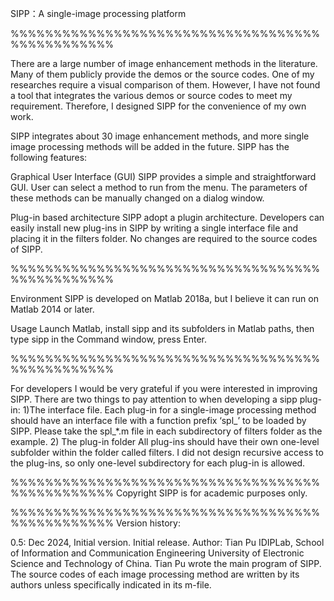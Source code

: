 SIPP：A single-image processing platform

%%%%%%%%%%%%%%%%%%%%%%%%%%%%%%%%%%%%%%%%%%%%%%%%

There are a large number of image enhancement methods in the literature. Many of them publicly provide the demos or the source codes. One of my researches require a visual comparison of them. However, I have not found a tool that integrates the various demos or source codes to meet my requirement. Therefore, I designed SIPP for the convenience of my own work. 

SIPP integrates about 30 image enhancement methods, and more single image processing methods will be added in the future. SIPP has the following features:

Graphical User Interface (GUI)
    SIPP provides a simple and straightforward GUI. User can select a method to run from the menu. The parameters of these methods can be manually changed on a dialog window.

Plug-in based architecture
    SIPP adopt a plugin architecture. Developers can easily install new plug-ins in SIPP by writing a single interface file and placing it in the filters folder. No changes are required to the source codes of SIPP.

%%%%%%%%%%%%%%%%%%%%%%%%%%%%%%%%%%%%%%%%%%%%%%%%

Environment
    SIPP is developed on Matlab 2018a, but I believe it can run on Matlab 2014 or later.

Usage
    Launch Matlab, install sipp and its subfolders in Matlab paths, then type sipp in the Command window, press Enter.

%%%%%%%%%%%%%%%%%%%%%%%%%%%%%%%%%%%%%%%%%%%%%%%%

For developers
    I would be very grateful if you were interested in improving SIPP.
    There are two things to pay attention to when developing a sipp plug-in:
    1)The interface file.
    Each plug-in for a single-image processing method should have an interface file with a function prefix ‘spl_’ to be loaded by SIPP. Please take the spl_*.m file in each subdirectory of filters folder as the example. 
    2) The plug-in folder
    All plug-ins should have their own one-level subfolder within the folder called filters. I did not design recursive access to the plug-ins, so only one-level subdirectory for each plug-in is allowed.

%%%%%%%%%%%%%%%%%%%%%%%%%%%%%%%%%%%%%%%%%%%%%%%% 
Copyright
    SIPP is for academic purposes only. 
    

%%%%%%%%%%%%%%%%%%%%%%%%%%%%%%%%%%%%%%%%%%%%%%%%
Version history:

0.5: Dec 2024, Initial version. Initial release.
     Author: Tian Pu
             IDIPLab, School of Information and Communication Engineering
             University of Electronic Science and Technology of China.
     Tian Pu wrote the main program of SIPP. The source codes of each image 
     processing method are written by its authors unless specifically indicated 
     in its m-file.
